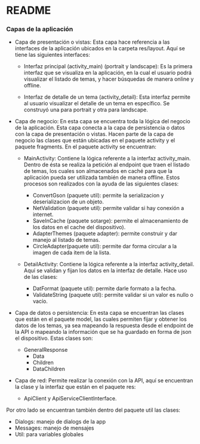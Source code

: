 # README #

### Capas de la aplicación ###

* Capa de presentación o vistas: Esta capa hace referencia a las interfaces de la aplicación ubicados en la carpeta res/layout. Aquí se tiene las siguientes interfaces:

	* Interfaz principal (activity_main) (portrait y landscape): Es la primera interfaz que se visualiza en la aplicación, en la cual el usuario podrá visualizar el listado de temas, y hacer búsquedas de manera online y offline. 

	* Interfaz de detalle de un tema (activity_detail): Esta interfaz permite al usuario visualizar el detalle de un tema en específico. Se construyó una para portrait y otra para landscape.
	
* Capa de negocio: En esta capa se encuentra toda la lógica del negocio de la aplicación. Esta capa conecta a la capa de persistencia o datos con la capa de presentación o vistas. Hacen parte de la capa de negocio las clases que están ubicadas en el paquete activity y el paquete fragments. En el paquete activity se encuentran: 

	* MainActivity: Contiene la lógica referente a la interfaz activity_main. Dentro de ésta se realiza la petición al endpoint que traen el listado de temas, los cuales son almacenados en caché para que la aplicación pueda ser utilizada también de manera offline. Estos procesos  son realizados con la ayuda de las siguientes clases: 

		- ConvertGson (paquete util): permite la serializacion y deserializacion de un objeto.
		- NetValidation (paquete util): permite validar si hay conexión a internet.
		- SaveInCache (paquete sotarge): permite el almacenamiento de los datos en el cache del dispositivo). 
		- AdapterThemes (paquete adapter): permite construir y dar manejo al listado de temas.
		- CircleAdapter(paquete util): permite dar forma circular a la imagen de cada item de la lista.
		
	* DetailActivity: Contiene la lógica referente a la interfaz activity_detail. Aquí se validan y fijan los datos en la interfaz de detalle. Hace uso de las clases:
		- DatFormat (paquete util): permite darle formato a la fecha.
		- ValidateString (paquete util): permite validar si un valor es nullo o vacío.
	 
* Capa de datos o persistencia: En esta capa se encuentran las clases que están en el paquete model, las cuales permiten fijar y obtener los datos de los temas, ya sea mapeando la respuesta desde el endpoint de la API o mapeando la información que se ha guardado en forma de json el dispositivo. Estas clases son:
    - GeneralResponse
		- Data
		- Children
		- DataChildren

* Capa de red: Permite realizar la conexión con la API, aquí se encuentran la clase y la interfaz que están en el paquete res: 
		
    - ApiClient y ApiServiceClientInterface.

Por otro lado se encuentran también dentro del paquete util las clases:
  - Dialogs: manejo de dialogs de la app
  - Messages: manejo de mensajes
  - Util: para variables globales
